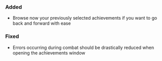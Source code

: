 <p><h3>Added</h3></p>
<ul>
<li>Browse now your previously selected achievements if you want to go back and forward with ease</li>
</ul>
<p><h3>Fixed</h3></p>
<ul>
<li>Errors occurring during combat should be drastically reduced when opening the achievements window</li>
</ul>